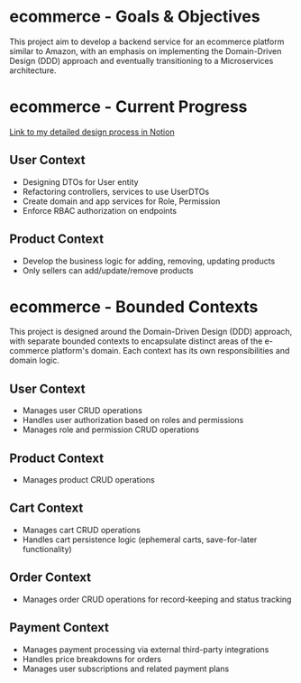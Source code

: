 # ecommerce - Goals & Objectives

This project aim to develop a backend service for an ecommerce platform similar to Amazon, with an emphasis on implementing the Domain-Driven Design (DDD) approach and eventually transitioning to a Microservices architecture.

# ecommerce - Current Progress

[Link to my detailed design process in Notion](https://sphenoid-soybean-e9a.notion.site/E-Commerce-Project-15bce826ff1180ebae6ef3ef200f857b)

## **User Context**
- Designing DTOs for User entity
- Refactoring controllers, services to use UserDTOs
- Create domain and app services for Role, Permission
- Enforce RBAC authorization on endpoints

## **Product Context**
- Develop the business logic for adding, removing, updating products
- Only sellers can add/update/remove products

# ecommerce - Bounded Contexts

This project is designed around the Domain-Driven Design (DDD) approach, with separate bounded contexts to encapsulate distinct areas of the e-commerce platform's domain. Each context has its own responsibilities and domain logic.

## **User Context**
- Manages user CRUD operations
- Handles user authorization based on roles and permissions
- Manages role and permission CRUD operations

## **Product Context**
- Manages product CRUD operations

## **Cart Context**
- Manages cart CRUD operations
- Handles cart persistence logic (ephemeral carts, save-for-later functionality)

## **Order Context**
- Manages order CRUD operations for record-keeping and status tracking

## **Payment Context**
- Manages payment processing via external third-party integrations
- Handles price breakdowns for orders
- Manages user subscriptions and related payment plans
